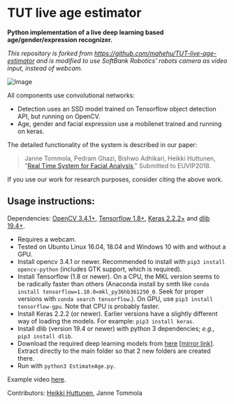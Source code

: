 # TUT live age estimator

**Python implementation of a live deep learning based age/gender/expression recognizer.**

*This repository is forked from https://github.com/mahehu/TUT-live-age-estimator and is modified to use SoftBank Robotics' robots camera as video input, instead of webcam.*

![Image](doc/demo.jpg "demo")

All components use convolutional networks:

 * Detection uses an SSD model trained on Tensorflow object detection API, but running on OpenCV.
 * Age, gender and facial expression use a mobilenet trained and running on keras.
 
The detailed functionality of the system is described in our paper:

>Janne Tommola, Pedram Ghazi, Bishwo Adhikari, Heikki Huttunen, "[Real Time System for Facial Analysis](https://arxiv.org/abs/1809.05474)," Submitted to EUVIP2018.

If you use our work for research purposes, consider citing the above work.

## Usage instructions:


Dependencies: [OpenCV 3.4.1+](http://www.opencv.org/), [Tensorflow 1.8+](http://tensorflow.org), [Keras 2.2.2+](http://keras.io/) and [dlib 19.4+](http://dlib.net/).

  * Requires a webcam.
  * Tested on Ubuntu Linux 16.04, 18.04 and Windows 10 with and without a GPU.
  * Install opencv 3.4.1 or newer. Recommended to install with `pip3 install opencv-python` (includes GTK support, which is required).
  * Install Tensorflow (1.8 or newer). On a CPU, the MKL version seems to be radically faster than others (Anaconda install by smth like `conda install tensorflow=1.10.0=mkl_py36hb361250_0`. Seek for proper versions with `conda search tensorflow`.). On GPU, use `pip3 install tensorflow-gpu`. Note that CPU is probably faster.
  * Install Keras 2.2.2 (or newer). Earlier versions have a slightly different way of loading the models. For example: `pip3 install keras`.
  * Install dlib (version 19.4 or newer) with python 3 dependencies; _e.g.,_ `pip3 install dlib`.
  * Download the required deep learning models from [here](http://www.cs.tut.fi/~hehu/models.zip) [[mirror link](https://tutfi-my.sharepoint.com/:u:/g/personal/janne_tommola_tut_fi/EcrQbRgnsydApRFsmsUbPfABcEK0arXtCe796Bt1x7_U7g?e=fQJN7Z)]. Extract directly to the main folder so that 2 new folders are created there.
  * Run with `python3 EstimateAge.py`.


Example video [here](https://youtu.be/Kfe5hKNwrCU).

Contributors: [Heikki Huttunen](http://www.cs.tut.fi/~hehu/), Janne Tommola
